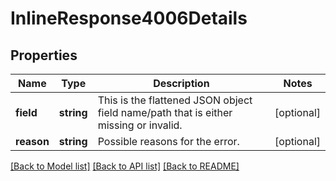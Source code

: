 # InlineResponse4006Details

## Properties
Name | Type | Description | Notes
------------ | ------------- | ------------- | -------------
**field** | **string** | This is the flattened JSON object field name/path that is either missing or invalid. | [optional] 
**reason** | **string** | Possible reasons for the error. | [optional] 

[[Back to Model list]](../README.md#documentation-for-models) [[Back to API list]](../README.md#documentation-for-api-endpoints) [[Back to README]](../README.md)


